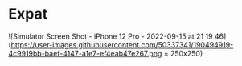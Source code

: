 # Expat


![Simulator Screen Shot - iPhone 12 Pro - 2022-09-15 at 21 19 46](https://user-images.githubusercontent.com/50337341/190494919-4c9919bb-baef-4147-a1e7-ef4eab47e267.png = 250x250)

